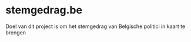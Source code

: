 # stemgedrag.be
Doel van dit project is om het stemgedrag van Belgische politici in kaart te brengen
